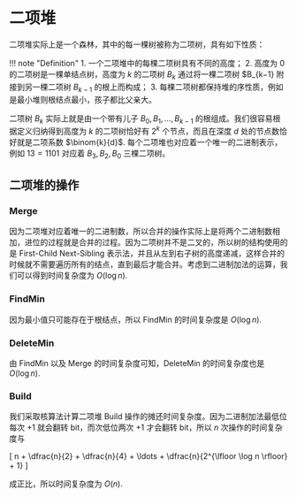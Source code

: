 # 二项堆

二项堆实际上是一个森林，其中的每一棵树被称为二项树，具有如下性质：

!!! note "Definition"
    1. 一个二项堆中的每棵二项树具有不同的高度；
    2. 高度为 $0$ 的二项树是一棵单结点树，高度为 $k$ 的二项树 $B_k$ 通过将一棵二项树 $B_{k−1} 附接到另一棵二项树 $B_{k−1}$ 的根上而构成；
    3. 每棵二项树都保持堆的序性质，例如是最小堆则根结点最小，孩子都比父亲大。

二项树 $B_k$ 实际上就是由一个带有儿子 $B_0, B_1, \ldots, B_{k−1}$ 的根组成。我们很容易根据定义归纳得到高度为 $k$ 的二项树恰好有 $2^k$ 个节点，而且在深度 $d$ 处的节点数恰好就是二项系数 $\binom{k}{d}$. 每个二项堆也对应着一个唯一的二进制表示，例如 $13 = 1101$ 对应着 $B_3, B_2, B_0$ 三棵二项树。

## 二项堆的操作

### Merge

因为二项堆对应着唯一的二进制数，所以合并的操作实际上是将两个二进制数相加，进位的过程就是合并的过程。因为二项树并不是二叉的，所以树的结构使用的是 First-Child Next-Sibling 表示法，并且从左到右子树的高度递减，这样合并的时候就不需要遍历所有的结点，直到最后才能合并。考虑到二进制加法的运算，我们可以得到时间复杂度为 $O(\log n)$.

### FindMin

因为最小值只可能存在于根结点，所以 FindMin 的时间复杂度是 $O(\log n)$.

### DeleteMin

由 FindMin 以及 Merge 的时间复杂度可知，DeleteMin 的时间复杂度也是 $O(\log n)$.

### Build

我们采取核算法计算二项堆 Build 操作的摊还时间复杂度。因为二进制加法最低位每次 $+1$ 就会翻转 bit，而次低位两次 $+1$ 才会翻转 bit，所以 $n$ 次操作的时间复杂度与

\[
    n + \dfrac{n}{2} + \dfrac{n}{4} + \ldots + \dfrac{n}{2^{\lfloor \log n \rfloor} + 1} 
\]

成正比，所以时间复杂度为 $O(n)$.